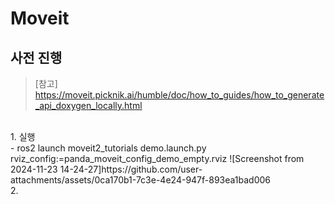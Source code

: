 # Moveit
## 사전 진행
> [참고] https://moveit.picknik.ai/humble/doc/how_to_guides/how_to_generate_api_doxygen_locally.html
<br/> 
1. 실행 <br/> 
   - ros2 launch moveit2_tutorials demo.launch.py rviz_config:=panda_moveit_config_demo_empty.rviz
![Screenshot from 2024-11-23 14-24-27]https://github.com/user-attachments/assets/0ca170b1-7c3e-4e24-947f-893ea1bad006
<br/> 
2. 
